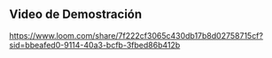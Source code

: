 ## Video de Demostración

https://www.loom.com/share/7f222cf3065c430db17b8d02758715cf?sid=bbeafed0-9114-40a3-bcfb-3fbed86b412b